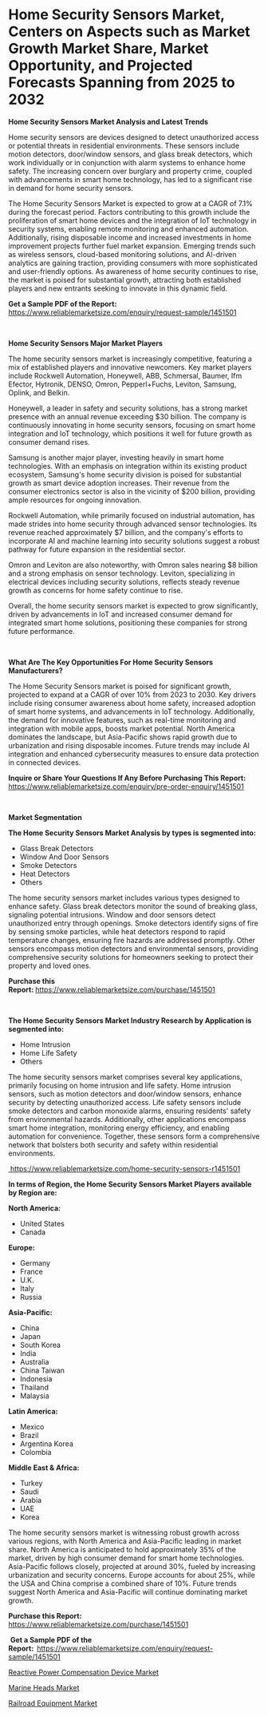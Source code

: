 <p><h1>Home Security Sensors Market, Centers on Aspects such as Market Growth Market Share, Market Opportunity, and Projected Forecasts Spanning from 2025 to 2032</h1></p><p><strong>Home Security Sensors Market Analysis and Latest Trends</strong></p>
<p><p>Home security sensors are devices designed to detect unauthorized access or potential threats in residential environments. These sensors include motion detectors, door/window sensors, and glass break detectors, which work individually or in conjunction with alarm systems to enhance home safety. The increasing concern over burglary and property crime, coupled with advancements in smart home technology, has led to a significant rise in demand for home security sensors.</p><p>The Home Security Sensors Market is expected to grow at a CAGR of 7.1% during the forecast period. Factors contributing to this growth include the proliferation of smart home devices and the integration of IoT technology in security systems, enabling remote monitoring and enhanced automation. Additionally, rising disposable income and increased investments in home improvement projects further fuel market expansion. Emerging trends such as wireless sensors, cloud-based monitoring solutions, and AI-driven analytics are gaining traction, providing consumers with more sophisticated and user-friendly options. As awareness of home security continues to rise, the market is poised for substantial growth, attracting both established players and new entrants seeking to innovate in this dynamic field.</p></p>
<p><strong>Get a Sample PDF of the Report:&nbsp;</strong> <a href="https://www.reliablemarketsize.com/enquiry/request-sample/1451501?utm_campaign=1103&utm_medium=2&utm_source=Github&utm_content=ia&utm_term=09042025&utm_id=home-security-sensors">https://www.reliablemarketsize.com/enquiry/request-sample/1451501</a></p>
<p>&nbsp;</p>
<p><strong>Home Security Sensors Major Market Players</strong></p>
<p><p>The home security sensors market is increasingly competitive, featuring a mix of established players and innovative newcomers. Key market players include Rockwell Automation, Honeywell, ABB, Schmersal, Baumer, Ifm Efector, Hytronik, DENSO, Omron, Pepperl+Fuchs, Leviton, Samsung, Oplink, and Belkin. </p><p>Honeywell, a leader in safety and security solutions, has a strong market presence with an annual revenue exceeding $30 billion. The company is continuously innovating in home security sensors, focusing on smart home integration and IoT technology, which positions it well for future growth as consumer demand rises.</p><p>Samsung is another major player, investing heavily in smart home technologies. With an emphasis on integration within its existing product ecosystem, Samsung's home security division is poised for substantial growth as smart device adoption increases. Their revenue from the consumer electronics sector is also in the vicinity of $200 billion, providing ample resources for ongoing innovation.</p><p>Rockwell Automation, while primarily focused on industrial automation, has made strides into home security through advanced sensor technologies. Its revenue reached approximately $7 billion, and the company's efforts to incorporate AI and machine learning into security solutions suggest a robust pathway for future expansion in the residential sector.</p><p>Omron and Leviton are also noteworthy, with Omron sales nearing $8 billion and a strong emphasis on sensor technology. Leviton, specializing in electrical devices including security solutions, reflects steady revenue growth as concerns for home safety continue to rise.</p><p>Overall, the home security sensors market is expected to grow significantly, driven by advancements in IoT and increased consumer demand for integrated smart home solutions, positioning these companies for strong future performance.</p></p>
<p>&nbsp;</p>
<p><strong>What Are The Key Opportunities For Home Security Sensors Manufacturers?</strong></p>
<p><p>The Home Security Sensors market is poised for significant growth, projected to expand at a CAGR of over 10% from 2023 to 2030. Key drivers include rising consumer awareness about home safety, increased adoption of smart home systems, and advancements in IoT technology. Additionally, the demand for innovative features, such as real-time monitoring and integration with mobile apps, boosts market potential. North America dominates the landscape, but Asia-Pacific shows rapid growth due to urbanization and rising disposable incomes. Future trends may include AI integration and enhanced cybersecurity measures to ensure data protection in connected devices.</p></p>
<p><strong>Inquire or Share Your Questions If Any Before Purchasing This Report:</strong> <a href="https://www.reliablemarketsize.com/enquiry/pre-order-enquiry/1451501?utm_campaign=1103&utm_medium=2&utm_source=Github&utm_content=ia&utm_term=09042025&utm_id=home-security-sensors">https://www.reliablemarketsize.com/enquiry/pre-order-enquiry/1451501</a></p>
<p>&nbsp;</p>
<p><strong>Market Segmentation</strong></p>
<p><strong>The Home Security Sensors Market Analysis by types is segmented into:</strong></p>
<p><ul><li>Glass Break Detectors</li><li>Window And Door Sensors</li><li>Smoke Detectors</li><li>Heat Detectors</li><li>Others</li></ul></p>
<p><p>The home security sensors market includes various types designed to enhance safety. Glass break detectors monitor the sound of breaking glass, signaling potential intrusions. Window and door sensors detect unauthorized entry through openings. Smoke detectors identify signs of fire by sensing smoke particles, while heat detectors respond to rapid temperature changes, ensuring fire hazards are addressed promptly. Other sensors encompass motion detectors and environmental sensors, providing comprehensive security solutions for homeowners seeking to protect their property and loved ones.</p></p>
<p><strong>Purchase this Report:&nbsp;</strong><a href="https://www.reliablemarketsize.com/purchase/1451501?utm_campaign=1103&utm_medium=2&utm_source=Github&utm_content=ia&utm_term=09042025&utm_id=home-security-sensors">https://www.reliablemarketsize.com/purchase/1451501</a></p>
<p>&nbsp;</p>
<p><strong>The Home Security Sensors Market Industry Research by Application is segmented into:</strong></p>
<p><ul><li>Home Intrusion</li><li>Home Life Safety</li><li>Others</li></ul></p>
<p><p>The home security sensors market comprises several key applications, primarily focusing on home intrusion and life safety. Home intrusion sensors, such as motion detectors and door/window sensors, enhance security by detecting unauthorized access. Life safety sensors include smoke detectors and carbon monoxide alarms, ensuring residents' safety from environmental hazards. Additionally, other applications encompass smart home integration, monitoring energy efficiency, and enabling automation for convenience. Together, these sensors form a comprehensive network that bolsters both security and safety within residential environments.</p></p>
<p><a href="https://www.reliablemarketsize.com/home-security-sensors-r1451501?utm_campaign=1103&utm_medium=2&utm_source=Github&utm_content=ia&utm_term=09042025&utm_id=home-security-sensors">&nbsp;https://www.reliablemarketsize.com/home-security-sensors-r1451501</a></p>
<p><strong>In terms of Region, the Home Security Sensors Market Players available by Region are:</strong></p>
<p>
    <p> <strong> North America: </strong>
        <ul>
            <li>United States</li>
            <li>Canada</li>
        </ul>
        </p> 
    <p> <strong> Europe: </strong>
        <ul>
            <li>Germany</li>
            <li>France</li>
            <li>U.K.</li>
            <li>Italy</li>
            <li>Russia</li>
        </ul>
        </p> 
    <p> <strong> Asia-Pacific: </strong>
        <ul>
            <li>China</li>
            <li>Japan</li>
            <li>South Korea</li>
            <li>India</li>
            <li>Australia</li>
            <li>China Taiwan</li>
            <li>Indonesia</li>
            <li>Thailand</li>
            <li>Malaysia</li>
        </ul>
        </p> 
    <p> <strong> Latin America: </strong>
        <ul>
            <li>Mexico</li>
            <li>Brazil</li>
            <li>Argentina Korea</li>
            <li>Colombia</li>
        </ul>
        </p> 
    <p> <strong> Middle East & Africa: </strong>
        <ul>
            <li>Turkey</li>
            <li>Saudi</li>
            <li>Arabia</li>
            <li>UAE</li>
            <li>Korea</li>
        </ul>
    </p>
    </p>
<p><p>The home security sensors market is witnessing robust growth across various regions, with North America and Asia-Pacific leading in market share. North America is anticipated to hold approximately 35% of the market, driven by high consumer demand for smart home technologies. Asia-Pacific follows closely, projected at around 30%, fueled by increasing urbanization and security concerns. Europe accounts for about 25%, while the USA and China comprise a combined share of 10%. Future trends suggest North America and Asia-Pacific will continue dominating market growth.</p></p>
<p><strong>Purchase this Report: </strong><a href="https://www.reliablemarketsize.com/purchase/1451501?utm_campaign=1103&utm_medium=2&utm_source=Github&utm_content=ia&utm_term=09042025&utm_id=home-security-sensors">https://www.reliablemarketsize.com/purchase/1451501</a></p>
<p>&nbsp;<strong>Get a Sample PDF of the Report:&nbsp;&nbsp;</strong><a href="https://www.reliablemarketsize.com/enquiry/request-sample/1451501?utm_campaign=1103&utm_medium=2&utm_source=Github&utm_content=ia&utm_term=09042025&utm_id=home-security-sensors">https://www.reliablemarketsize.com/enquiry/request-sample/1451501</a></p>
<p><strong></strong></p>
<p><p><a href="https://github.com/auriashetzxj/Market-Research-Report-List-1/blob/main/reactive-power-compensation-device-market.md?utm_campaign=1103&utm_medium=2&utm_source=Github&utm_content=ia&utm_term=09042025&utm_id=home-security-sensors">Reactive Power Compensation Device Market</a></p><p><a href="https://github.com/gdfhhhj/Market-Research-Report-List-7/blob/main/marine-heads-market.md?utm_campaign=1103&utm_medium=2&utm_source=Github&utm_content=ia&utm_term=09042025&utm_id=home-security-sensors">Marine Heads Market</a></p><p><a href="https://github.com/wycheelwayeu/Market-Research-Report-List-1/blob/main/railroad-equipment-market.md?utm_campaign=1103&utm_medium=2&utm_source=Github&utm_content=ia&utm_term=09042025&utm_id=home-security-sensors">Railroad Equipment Market</a></p></p>